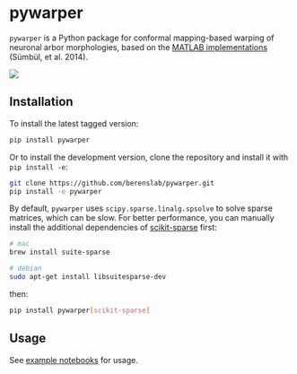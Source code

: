 # pywarper

`pywarper` is a Python package for conformal mapping-based warping of neuronal arbor morphologies, based on the [MATLAB implementations](https://github.com/uygarsumbul/rgc) (Sümbül, et al. 2014). 

![](.github/banner.png)


## Installation

To install the latest tagged version:

```bash
pip install pywarper
```

Or to install the development version, clone the repository and install it with `pip install -e`:

```bash
git clone https://github.com/berenslab/pywarper.git
pip install -e pywarper
```

By default, `pywarper` uses `scipy.sparse.linalg.spsolve` to solve sparse matrices, which can be slow. For better performance, you can manually install the additional dependencies of [scikit-sparse](https://github.com/scikit-sparse/scikit-sparse) first:

```bash
# mac
brew install suite-sparse

# debian
sudo apt-get install libsuitesparse-dev
```

then:

```bash
pip install pywarper[scikit-sparse]
```

## Usage

See [example notebooks](https://github.com/berenslab/pywarper/blob/main/notebooks/) for usage. 
